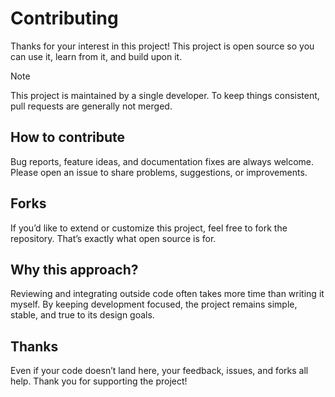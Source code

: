 # Contributing

Thanks for your interest in this project! This project is open source so you can use it, learn from it, and build upon it.

> [!NOTE]
> This project is maintained by a single developer. To keep things consistent, pull requests are generally not merged.

## How to contribute

Bug reports, feature ideas, and documentation fixes are always welcome. Please open an issue to share problems, suggestions, or improvements.

## Forks

If you’d like to extend or customize this project, feel free to fork the repository. That’s exactly what open source is for.

## Why this approach?

Reviewing and integrating outside code often takes more time than writing it myself. By keeping development focused, the project remains simple, stable, and true to its design goals.

## Thanks

Even if your code doesn’t land here, your feedback, issues, and forks all help. Thank you for supporting the project!
